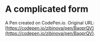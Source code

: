# A complicated form

A Pen created on CodePen.io. Original URL: [https://codepen.io/zibinova/pen/BaoprQV](https://codepen.io/zibinova/pen/BaoprQV).


